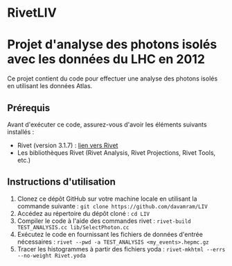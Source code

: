 # RivetLIV
# Projet d'analyse des photons isolés avec les données du LHC en 2012

Ce projet contient du code pour effectuer une analyse des photons isolés en utilisant les données Atlas. 

## Prérequis

Avant d'exécuter ce code, assurez-vous d'avoir les éléments suivants installés :

- Rivet (version 3.1.7) : [lien vers Rivet](https://rivet.hepforge.org/)
- Les bibliothèques Rivet (Rivet Analysis, Rivet Projections, Rivet Tools, etc.)

## Instructions d'utilisation

1. Clonez ce dépôt GitHub sur votre machine locale en utilisant la commande suivante :
``` git clone https://github.com/davamram/LIV ```
2. Accédez au répertoire du dépôt cloné :
``` cd LIV ```
3. Compiler le code à l'aide des commandes rivet :
``` rivet-build TEST_ANALYSIS.cc lib/SelectPhoton.cc ```
4. Exécutez le code en fournissant les fichiers de données d'entrée nécessaires :
``` rivet --pwd -a TEST_ANALYSIS <my_events>.hepmc.gz ```
5. Tracer les histogrammes à partir des fichiers yoda :
``` rivet-mkhtml --errs --no-weight Rivet.yoda ```
